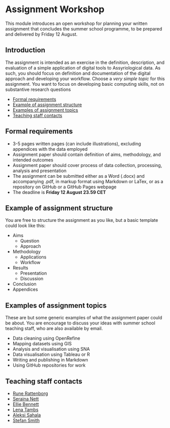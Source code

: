 # Assignment Workshop
This module introduces an open workshop for planning your written assignment that concludes the summer school programme, to be prepared and delivered by Friday 12 August. 

## Introduction
The assignment is intended as an exercise in the definition, description, and evaluation of a simple application of digital tools to Assyriological data. As such, you should focus on definition and documentation of the digital approach and developing your workflow. Choose a _very simple topic_ for this assignment. You want to focus on developing basic computing skills, not on substantive research questions

* [Formal requirements](#formal-requirements)
* [Example of assignment structure](#example-of-assignment-structure)
* [Examples of assignment topics](#examples-of-assignment-topics)
* [Teaching staff contacts](#teaching-staff-contacts)

## Formal requirements

* 3-5 pages written pages (can include illustrations), excluding appendices with the data employed
* Assignment paper should contain definition of aims, methodology, and intended outcomes
* Assignment paper should cover process of data collection, processing, analysis and presentation
* The assignment can be submitted either as a Word (.docx) and accompanying .pdf, in markup format using Markdown or LaTex, or as a repository on GitHub or a GitHub Pages webpage
* The deadline is **Friday 12 August 23.59 CET**
## Example of assignment structure
You are free to structure the assignment as you like, but a basic template could look like this:

* Aims
    * Question
    * Approach
* Methodology
    * Applications
    * Workflow
* Results
    * Presentation
    * Discussion
* Conclusion
* Appendices

## Examples of assignment topics
These are but some generic examples of what the assignment paper could be about. You are encourage to discuss your ideas with summer school teaching staff, who are also available by email.

* Data cleaning using OpenRefine
* Mapping datasets using GIS
* Analysis and visualisation using SNA
* Data visualisation using Tableau or R
* Writing and publishing in Markdown
* Using GitHub repositories for work

## Teaching staff contacts

* [Rune Rattenborg](https://katalog.uu.se/profile/?id=N18-1120)
* [Seraina Nett](https://katalog.uu.se/profile/?id=N17-2334)
* [Ellie Bennett](https://www2.helsinki.fi/en/researchgroups/ancient-near-eastern-empires/researchers/team-1-digital-humanities-approaches/people#section-78378)
* [Lena Tambs](https://www2.helsinki.fi/en/people/people-finder/lena-tambs-9428671)
* [Aleksi Sahala](https://www2.helsinki.fi/en/people/people-finder/aleksi-sahala-9113715)
* [Stefan Smith](https://www2.helsinki.fi/en/people/people-finder/stefan-smith-9439288)